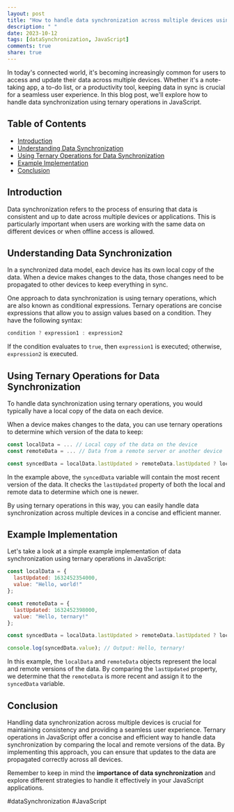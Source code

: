 ```yaml
---
layout: post
title: "How to handle data synchronization across multiple devices using ternary operations in JavaScript?"
description: " "
date: 2023-10-12
tags: [dataSynchronization, JavaScript]
comments: true
share: true
---
```


In today's connected world, it's becoming increasingly common for users to access and update their data across multiple devices. Whether it's a note-taking app, a to-do list, or a productivity tool, keeping data in sync is crucial for a seamless user experience. In this blog post, we'll explore how to handle data synchronization using ternary operations in JavaScript.

## Table of Contents
- [Introduction](#introduction)
- [Understanding Data Synchronization](#understanding-data-synchronization)
- [Using Ternary Operations for Data Synchronization](#using-ternary-operations-for-data-synchronization)
- [Example Implementation](#example-implementation)
- [Conclusion](#conclusion)

## Introduction <a name="introduction"></a>

Data synchronization refers to the process of ensuring that data is consistent and up to date across multiple devices or applications. This is particularly important when users are working with the same data on different devices or when offline access is allowed.

## Understanding Data Synchronization <a name="understanding-data-synchronization"></a>

In a synchronized data model, each device has its own local copy of the data. When a device makes changes to the data, those changes need to be propagated to other devices to keep everything in sync. 

One approach to data synchronization is using ternary operations, which are also known as conditional expressions. Ternary operations are concise expressions that allow you to assign values based on a condition. They have the following syntax:

```javascript
condition ? expression1 : expression2
```

If the condition evaluates to `true`, then `expression1` is executed; otherwise, `expression2` is executed.

## Using Ternary Operations for Data Synchronization <a name="using-ternary-operations-for-data-synchronization"></a>

To handle data synchronization using ternary operations, you would typically have a local copy of the data on each device. 

When a device makes changes to the data, you can use ternary operations to determine which version of the data to keep:

```javascript
const localData = ... // Local copy of the data on the device
const remoteData = ... // Data from a remote server or another device

const syncedData = localData.lastUpdated > remoteData.lastUpdated ? localData : remoteData;
```

In the example above, the `syncedData` variable will contain the most recent version of the data. It checks the `lastUpdated` property of both the local and remote data to determine which one is newer.

By using ternary operations in this way, you can easily handle data synchronization across multiple devices in a concise and efficient manner.

## Example Implementation <a name="example-implementation"></a>

Let's take a look at a simple example implementation of data synchronization using ternary operations in JavaScript:

```javascript
const localData = {
  lastUpdated: 1632452354000,
  value: "Hello, world!"
};

const remoteData = {
  lastUpdated: 1632452398000,
  value: "Hello, ternary!"
};

const syncedData = localData.lastUpdated > remoteData.lastUpdated ? localData : remoteData;

console.log(syncedData.value); // Output: Hello, ternary!
```

In this example, the `localData` and `remoteData` objects represent the local and remote versions of the data. By comparing the `lastUpdated` property, we determine that the `remoteData` is more recent and assign it to the `syncedData` variable.

## Conclusion <a name="conclusion"></a>

Handling data synchronization across multiple devices is crucial for maintaining consistency and providing a seamless user experience. Ternary operations in JavaScript offer a concise and efficient way to handle data synchronization by comparing the local and remote versions of the data. By implementing this approach, you can ensure that updates to the data are propagated correctly across all devices.

Remember to keep in mind the **importance of data synchronization** and explore different strategies to handle it effectively in your JavaScript applications.

#dataSynchronization #JavaScript
